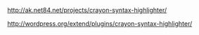 http://ak.net84.net/projects/crayon-syntax-highlighter/

http://wordpress.org/extend/plugins/crayon-syntax-highlighter/